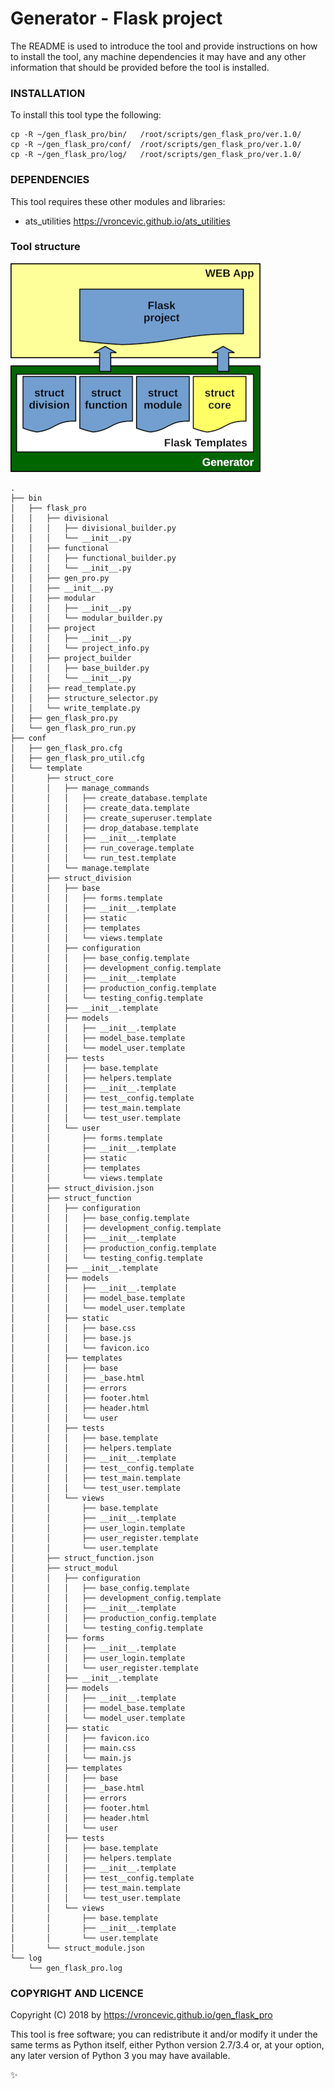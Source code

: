 # Generator - Flask project

The README is used to introduce the tool and provide instructions on
how to install the tool, any machine dependencies it may have and any
other information that should be provided before the tool is installed.

### INSTALLATION

To install this tool type the following:

```
cp -R ~/gen_flask_pro/bin/   /root/scripts/gen_flask_pro/ver.1.0/
cp -R ~/gen_flask_pro/conf/  /root/scripts/gen_flask_pro/ver.1.0/
cp -R ~/gen_flask_pro/log/   /root/scripts/gen_flask_pro/ver.1.0/
```

### DEPENDENCIES

This tool requires these other modules and libraries:


* ats_utilities https://vroncevic.github.io/ats_utilities

### Tool structure

![alt tag](https://raw.githubusercontent.com/vroncevic/gen_flask_pro/dev/python-tool-docs/gen_flask_pro.png)

```
.
├── bin
│   ├── flask_pro
│   │   ├── divisional
│   │   │   ├── divisional_builder.py
│   │   │   └── __init__.py
│   │   ├── functional
│   │   │   ├── functional_builder.py
│   │   │   └── __init__.py
│   │   ├── gen_pro.py
│   │   ├── __init__.py
│   │   ├── modular
│   │   │   ├── __init__.py
│   │   │   └── modular_builder.py
│   │   ├── project
│   │   │   ├── __init__.py
│   │   │   └── project_info.py
│   │   ├── project_builder
│   │   │   ├── base_builder.py
│   │   │   └── __init__.py
│   │   ├── read_template.py
│   │   ├── structure_selector.py
│   │   └── write_template.py
│   ├── gen_flask_pro.py
│   └── gen_flask_pro_run.py
├── conf
│   ├── gen_flask_pro.cfg
│   ├── gen_flask_pro_util.cfg
│   └── template
│       ├── struct_core
│       │   ├── manage_commands
│       │   │   ├── create_database.template
│       │   │   ├── create_data.template
│       │   │   ├── create_superuser.template
│       │   │   ├── drop_database.template
│       │   │   ├── __init__.template
│       │   │   ├── run_coverage.template
│       │   │   └── run_test.template
│       │   └── manage.template
│       ├── struct_division
│       │   ├── base
│       │   │   ├── forms.template
│       │   │   ├── __init__.template
│       │   │   ├── static
│       │   │   ├── templates
│       │   │   └── views.template
│       │   ├── configuration
│       │   │   ├── base_config.template
│       │   │   ├── development_config.template
│       │   │   ├── __init__.template
│       │   │   ├── production_config.template
│       │   │   └── testing_config.template
│       │   ├── __init__.template
│       │   ├── models
│       │   │   ├── __init__.template
│       │   │   ├── model_base.template
│       │   │   └── model_user.template
│       │   ├── tests
│       │   │   ├── base.template
│       │   │   ├── helpers.template
│       │   │   ├── __init__.template
│       │   │   ├── test__config.template
│       │   │   ├── test_main.template
│       │   │   └── test_user.template
│       │   └── user
│       │       ├── forms.template
│       │       ├── __init__.template
│       │       ├── static
│       │       ├── templates
│       │       └── views.template
│       ├── struct_division.json
│       ├── struct_function
│       │   ├── configuration
│       │   │   ├── base_config.template
│       │   │   ├── development_config.template
│       │   │   ├── __init__.template
│       │   │   ├── production_config.template
│       │   │   └── testing_config.template
│       │   ├── __init__.template
│       │   ├── models
│       │   │   ├── __init__.template
│       │   │   ├── model_base.template
│       │   │   └── model_user.template
│       │   ├── static
│       │   │   ├── base.css
│       │   │   ├── base.js
│       │   │   └── favicon.ico
│       │   ├── templates
│       │   │   ├── base
│       │   │   ├── _base.html
│       │   │   ├── errors
│       │   │   ├── footer.html
│       │   │   ├── header.html
│       │   │   └── user
│       │   ├── tests
│       │   │   ├── base.template
│       │   │   ├── helpers.template
│       │   │   ├── __init__.template
│       │   │   ├── test__config.template
│       │   │   ├── test_main.template
│       │   │   └── test_user.template
│       │   └── views
│       │       ├── base.template
│       │       ├── __init__.template
│       │       ├── user_login.template
│       │       ├── user_register.template
│       │       └── user.template
│       ├── struct_function.json
│       ├── struct_modul
│       │   ├── configuration
│       │   │   ├── base_config.template
│       │   │   ├── development_config.template
│       │   │   ├── __init__.template
│       │   │   ├── production_config.template
│       │   │   └── testing_config.template
│       │   ├── forms
│       │   │   ├── __init__.template
│       │   │   ├── user_login.template
│       │   │   └── user_register.template
│       │   ├── __init__.template
│       │   ├── models
│       │   │   ├── __init__.template
│       │   │   ├── model_base.template
│       │   │   └── model_user.template
│       │   ├── static
│       │   │   ├── favicon.ico
│       │   │   ├── main.css
│       │   │   └── main.js
│       │   ├── templates
│       │   │   ├── base
│       │   │   ├── _base.html
│       │   │   ├── errors
│       │   │   ├── footer.html
│       │   │   ├── header.html
│       │   │   └── user
│       │   ├── tests
│       │   │   ├── base.template
│       │   │   ├── helpers.template
│       │   │   ├── __init__.template
│       │   │   ├── test__config.template
│       │   │   ├── test_main.template
│       │   │   └── test_user.template
│       │   └── views
│       │       ├── base.template
│       │       ├── __init__.template
│       │       └── user.template
│       └── struct_module.json
└── log
    └── gen_flask_pro.log

```

### COPYRIGHT AND LICENCE

Copyright (C) 2018 by https://vroncevic.github.io/gen_flask_pro

This tool is free software; you can redistribute it and/or modify
it under the same terms as Python itself, either Python version 2.7/3.4 or,
at your option, any later version of Python 3 you may have available.

:sparkles:
